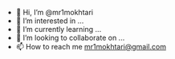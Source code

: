 - 👋 Hi, I’m @mr1mokhtari
- 👀 I’m interested in ...
- 🌱 I’m currently learning ...
- 💞️ I’m looking to collaborate on ...
- 📫 How to reach me mr1mokhtari@gmail.com

<!---
mr1mokhtari/mr1mokhtari is a ✨ special ✨ repository because its `README.md` (this file) appears on your GitHub profile.
You can click the Preview link to take a look at your changes.
--->
